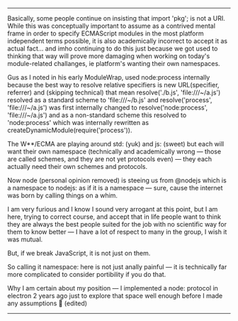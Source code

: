 ﻿---

Basically, some people continue on insisting that import 'pkg'; is not a URI. While this was conceptually important to assume as a contrived mental frame in order to specify ECMAScript modules in the most platform independent terms possible, it is also academically incorrect to accept it as actual fact… and imho continuing to do this just because we got used to thinking that way will prove more damaging when working on today's module-related challanges, ie platform's wanting their own namespaces.

Gus as I noted in his early ModuleWrap, used node:process internally because the best way to resolve relative specifiers is new URL(specifier, referrer) and (skipping technical) that mean resolve('./b.js', 'file:///~/a.js') resolved as a standard scheme to 'file:///~/b.js' and resolve('process', 'file:///~/a.js') was first internally changed to resolve('node:process', 'file:///~/a.js') and as a non-standard scheme this resolved to 'node:process' which was internally rewritten as createDynamicModule(require('process')).

The W**/ECMA are playing around std: (yuk) and js: (sweet) but each will want their own namespace (technically and academically wrong — those are called schemes, and they are not yet protocols even) — they each actually need their own schemes and protocols.

Now node (personal opinion removed) is steeing us from @nodejs which is a namespace to nodejs: as if it is a namespace — sure, cause the internet was born by calling things on a whim.

I am very furious and I know I sound very arrogant at this point, but I am here, trying to correct course, and accept that in life people want to think they are always the best people suited for the job with no scientific way for them to know better — I have a lot of respect to many in the group, I wish it was mutual.

But, if we break JavaScript, it is not just on them.

So calling it namespace: here is not just anally painful — it is technically far more complicated to consider portibility if you do that.

Why I am certain about my position — I implemented a node: protocol in electron 2 years ago just to explore that space well enough before I made any assumptions 🙂 (edited)

---
